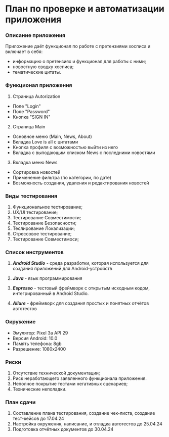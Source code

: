 # План по проверке и автоматизации приложения

### Описание приложения

Приложение даёт функционал по работе с претензиями хосписа и включает в себя:
-	информацию о претензиях и функционал для работы с ними;
-	новостную сводку хосписа;
- тематические цитаты.


### Функционал приложения

1. Страница Autorization
- Поле "Login"
- Поле "Password"
- Кнопка "SIGN IN"
2. Страница Main
- Основное меню (Main, News, About)
- Вкладка Love is all с цитатами
- Кнопка профиля с возможностью выйти из него
- Вкладка с выподающим списком News с последними новостями
3. Вкладка меню News
- Сортировка новостей
- Применение фильтра (по категории, по дате)
- Возможность создания, удаления и редактирования новостей

### Виды тестирования
1. Функциональное тестирование;
2. UX/UI тестирование;
3. Тестирование Совместимости;
4. Тестирование Безопасности;
5. Теслирование Локализации;
6. Стрессовое тестирование;
7. Тестирование Совместимоси;

### Список инструментов

1. **_Android Studio_** -  среда разработки, которая используется для создания приложений для Android-устройств

2. **_Java_** - язык программирования

3. **_Espresso_** - тестовый фреймворк с открытым исходным кодом, интегрированный в Android Studio.

4.  **_Allure_** - фреймворк для создания простых и понятных отчётов автотестов

### Окружение
- Эмулятор: Pixel 3a API 29
- Версия Android: 10.0
- Память телефона: 8gb
- Разрешение: 1080x2400
### Риски
1. Отсутствие технической документации;
2. Риск неработающего заявленного функционала приложения.
3. Неполное покрытие тестами негативных сценариев;
4. Технические неполадки.

### План сдачи

1. Составление плана тестирования, создание чек-листа, создание тест-кейсов до 17.04.24
2. Настройка окружения, написание, и отладка автотестов до 25.04.24
3. Подготовка отчётных документов  до 30.04.24

